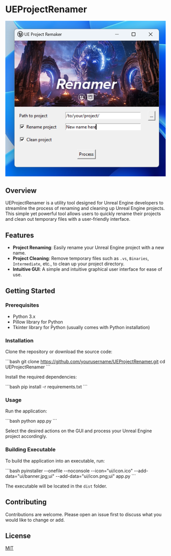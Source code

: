 # UEProjectRenamer

![UEProjectRenamer Screenshot](Screenshot.png)

## Overview
UEProjectRenamer is a utility tool designed for Unreal Engine developers to streamline the process of renaming and cleaning up Unreal Engine projects. This simple yet powerful tool allows users to quickly rename their projects and clean out temporary files with a user-friendly interface.

## Features
- **Project Renaming**: Easily rename your Unreal Engine project with a new name.
- **Project Cleaning**: Remove temporary files such as `.vs`, `Binaries`, `Intermediate`, etc., to clean up your project directory.
- **Intuitive GUI**: A simple and intuitive graphical user interface for ease of use.

## Getting Started

### Prerequisites
- Python 3.x
- Pillow library for Python
- Tkinter library for Python (usually comes with Python installation)

### Installation
Clone the repository or download the source code:

\```bash
git clone https://github.com/yourusername/UEProjectRenamer.git
cd UEProjectRenamer
\```

Install the required dependencies:

\```bash
pip install -r requirements.txt
\```

### Usage
Run the application:

\```bash
python app.py
\```

Select the desired actions on the GUI and process your Unreal Engine project accordingly.

### Building Executable
To build the application into an executable, run:

\```bash
pyinstaller --onefile --noconsole --icon="ui/icon.ico" --add-data="ui/banner.jpg;ui" --add-data="ui/icon.png;ui" app.py
\```

The executable will be located in the `dist` folder.

## Contributing
Contributions are welcome. Please open an issue first to discuss what you would like to change or add.

## License
[MIT](https://choosealicense.com/licenses/mit/)
